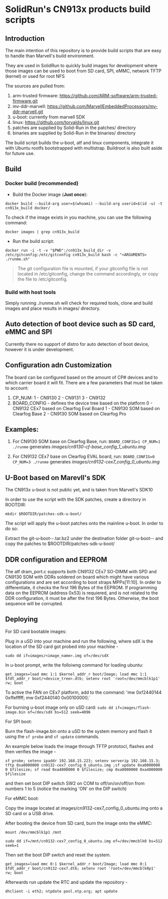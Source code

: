 # SolidRun's CN913x products build scripts

## Introduction
The main intention of this repository is to provide build scripts that are easy to handle than Marvell's build environment.

They are used in SolidRun to quickly build images for development where those images can be used to boot from SD card, SPI, eMMC, network TFTP (kernel) or used for root NFS

The sources are pulled from:
1. arm-trusted firmware: https://github.com/ARM-software/arm-trusted-firmware.git
2. mv-ddr-marvell:  https://github.com/MarvellEmbeddedProcessors/mv-ddr-marvell.git
3. u-boot: currently from marvell SDK
4. linux: https://github.com/torvalds/linux.git
5. patches are supplied by Solid-Run in the patches/ directory
6. binaries are supplied by Solid-Run in the binaries/ directory

The build script builds the u-boot, atf and linux components, integrate it with Ubuntu rootfs bootstrapped with multistrap. Buildroot is also built aside for future use.

## Build
### Docker build (recommended)

* Build the Docker image (<b>Just once</b>):

```
docker build --build-arg user=$(whoami) --build-arg userid=$(id -u) -t cn913x_build docker/
```

To check if the image exists in you machine, you can use the following command:

```
docker images | grep cn913x_build
```

* Run the build script:
```
docker run -i -t -v "$PWD":/cn913x_build_dir -v /etc/gitconfig:/etc/gitconfig cn913x_build bash -c "<ARGUMENTS> ./runme.sh"
```

> The git configuration file is mounted, if your gitconfig file is not located in /etc/gitconfig, change the command accordingly, or copy the file to /etc/gitconfig.

### Build with host tools
Simply running ./runme.sh will check for required tools, clone and build images and place results in images/ directory.

## Auto detection of boot device such as SD card, eMMC and SPI
Currently there no support of distro for auto detection of boot device, however it is under development.

## Configuration adn Customization
The board can be configured based on the amount of CP# devices and to which carrier board it will fit.
There are a few parameters that must be taken to account:

1. CP_NUM:
	1 - CN9130
	2 - CN9131
	3 - CN9132
2. BOARD_CONFIG - defines the device tree based on the platform
	0 - CN9132 CEx7 based on Clearfog Eval Board
	1 - CN9130 SOM based on Clearfog Base
	2 - CN9130 SOM based on Clearfog Pro


## Examples:
1. For CN9130 SOM base on Clearfog Base, run:
	`BOARD_CONFIG=1 CP_NUM=1 ./runme`
	generates *images/cn9130-cf-base_config_1_ubuntu.img*

2. For CN9132 CEx7 base on Clearfog EVAL board, run:
        `BOARD_CONFIG=0 CP_NUM=3 ./runme`
	generates *images/cn9132-cex7_config_0_ubuntu.img*

## U-Boot based on Marevll's SDK
The CN913x u-boot is not public yet, and is taken from Marvell's SDK10

In order to use the script with the SDK patches, create a directory in ROOTDIR:

`mkdir $ROOTDIR/patches-sdk-u-boot/`

The script will apply the u-boot patches onto the mainline u-boot. In order to do so:

Extract the git-u-boot-<version>-<release>.tar.bz2 under the destination folder git-u-boot-<version>-<release> and copy the patches to $ROOTDIR/patches-sdk-u-boot/


## DDR configuration and EEPROM
The atf dram_port.c supports both CN9132 CEx7 SO-DIMM with SPD and CN9130 SOM with DDRs soldered on board which might have various configurations and are set according to boot straps MPPs[11:10].
In order to differentiate, it checks the first 196 Bytes of the EEPROM. 
If programming data on the EEPROM (address 0x53) is requiered, and is not related to the DDR configuration, it must be after the first 196 Bytes. Otherwise, the boot sequence will be corrupted. 


## Deploying
For SD card bootable images:

Plug in a uSD into your machine and run the following, where sdX is the location of the SD card got probed into your machine -

`sudo dd if=images/<image_name>.img of=/dev/sdX`

In u-boot prompt, write the folloiwng command for loading ubuntu:

`get_images=load mmc 1:1 $kernel_addr_r boot/Image; load mmc 1:1 $fdt_addr_r boot/<device_tree>.dtb; setenv root 'root=/dev/mmcblk1p1' rw; boot`

To active the FAN on CEx7 platform, add to the command:
'mw 0xf2440144 0xffefffff; mw 0xf2440140 0x00100000;`

For burning u-boot image only on uSD card:
`sudo dd if=images/flash-image.bin of=/dev/sdX bs=512 seek=4096`


For SPI boot:

Burn the flash-image.bin onto a uSD to the system memory and flash it using the `sf probe` and `sf update` commands. 

An example below loads the image through TFTP prototocl, flashes and then verifies the image -

`sf probe; setenv ipaddr 192.168.15.223; setenv serverip 192.168.15.3; tftp 0xa0000000 cn9132-cex7_config_0_ubuntu.img ;sf update 0xa0000000 0 $filesize; sf read 0xa4000000 0 $filesize; cmp 0xa0000000 0xa4000000 $filesize`

and then set boot DIP switch SW2 on COM to off/on/on/off/on from numbers 1 to 5 (notice the marking 'ON' on the DIP switch)


For eMMC boot: 

Copy the image located at images/cn9132-cex7_config_0_ubuntu.img onto a SD card or a USB drive.

After booting the device from SD card, burn the image onto the eMMC:

`mount /dev/mmcblk1p1 /mnt`

`sudo dd if=/mnt/cn9132-cex7_config_0_ubuntu.img of=/dev/mmcblk0 bs=512 seek=1`

Then set the boot DIP switch and reset the system. 

`get_images=load mmc 0:1 $kernel_addr_r boot/Image; load mmc 0:1 $fdt_addr_r boot/cn9132-cex7.dtb; setenv root 'root=/dev/mmcblk0p1' rw; boot`

Afterwards run update the RTC and update the repository -

`dhclient -i eth2; ntpdate pool.ntp.org; apt update`

